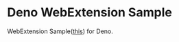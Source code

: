# Deno WebExtension Sample

WebExtension Sample([this](https://developer.mozilla.org/en-US/docs/Mozilla/Add-ons/WebExtensions/Your_first_WebExtension)) for Deno.
